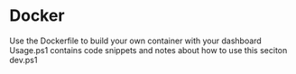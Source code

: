 # Docker
Use the Dockerfile to build your own container with your dashboard
Usage.ps1 contains code snippets and notes about how to use this seciton
dev.ps1 